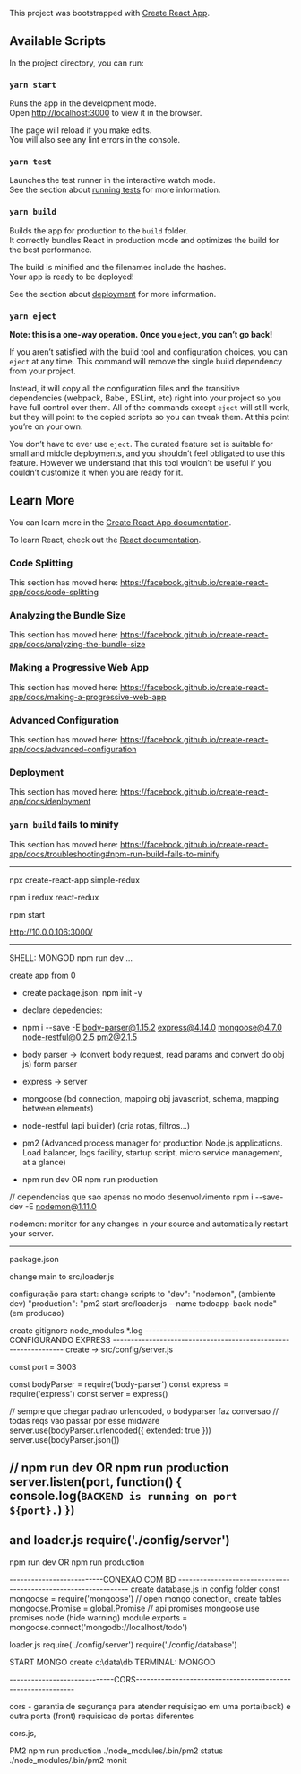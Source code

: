 This project was bootstrapped with [Create React App](https://github.com/facebook/create-react-app).

## Available Scripts

In the project directory, you can run:

### `yarn start`

Runs the app in the development mode.<br />
Open [http://localhost:3000](http://localhost:3000) to view it in the browser.

The page will reload if you make edits.<br />
You will also see any lint errors in the console.

### `yarn test`

Launches the test runner in the interactive watch mode.<br />
See the section about [running tests](https://facebook.github.io/create-react-app/docs/running-tests) for more information.

### `yarn build`

Builds the app for production to the `build` folder.<br />
It correctly bundles React in production mode and optimizes the build for the best performance.

The build is minified and the filenames include the hashes.<br />
Your app is ready to be deployed!

See the section about [deployment](https://facebook.github.io/create-react-app/docs/deployment) for more information.

### `yarn eject`

**Note: this is a one-way operation. Once you `eject`, you can’t go back!**

If you aren’t satisfied with the build tool and configuration choices, you can `eject` at any time. This command will remove the single build dependency from your project.

Instead, it will copy all the configuration files and the transitive dependencies (webpack, Babel, ESLint, etc) right into your project so you have full control over them. All of the commands except `eject` will still work, but they will point to the copied scripts so you can tweak them. At this point you’re on your own.

You don’t have to ever use `eject`. The curated feature set is suitable for small and middle deployments, and you shouldn’t feel obligated to use this feature. However we understand that this tool wouldn’t be useful if you couldn’t customize it when you are ready for it.

## Learn More

You can learn more in the [Create React App documentation](https://facebook.github.io/create-react-app/docs/getting-started).

To learn React, check out the [React documentation](https://reactjs.org/).

### Code Splitting

This section has moved here: https://facebook.github.io/create-react-app/docs/code-splitting

### Analyzing the Bundle Size

This section has moved here: https://facebook.github.io/create-react-app/docs/analyzing-the-bundle-size

### Making a Progressive Web App

This section has moved here: https://facebook.github.io/create-react-app/docs/making-a-progressive-web-app

### Advanced Configuration

This section has moved here: https://facebook.github.io/create-react-app/docs/advanced-configuration

### Deployment

This section has moved here: https://facebook.github.io/create-react-app/docs/deployment

### `yarn build` fails to minify

This section has moved here: https://facebook.github.io/create-react-app/docs/troubleshooting#npm-run-build-fails-to-minify

----------------------------------

npx create-react-app simple-redux

npm i redux react-redux

npm start

http://10.0.0.106:3000/


-------------------------------------------------------------


SHELL: MONGOD
npm run dev
...

create app from 0

- create package.json: npm init -y
- declare depedencies: 
- npm i --save -E body-parser@1.15.2 express@4.14.0 mongoose@4.7.0 node-restful@0.2.5 pm2@2.1.5

- body parser -> (convert body request, read params and convert do obj js) form parser
- express -> server
- mongoose (bd connection, mapping obj javascript, schema, mapping between elements)
- node-restful (api builder) (cria rotas, filtros...)
- pm2 (Advanced process manager for production Node.js applications. Load balancer, logs facility, startup script, micro service management, at a glance)
* npm run dev OR npm run production

// dependencias que sao apenas no modo desenvolvimento
npm i --save-dev -E nodemon@1.11.0

nodemon:  monitor for any changes in your source and automatically restart your server.

--------

package.json

change main to src/loader.js

configuração para start:
change scripts to 
"dev": "nodemon",   (ambiente dev)
"production": "pm2 start src/loader.js --name todoapp-back-node" (em producao)

create gitignore
node_modules
*.log
--------------------------CONFIGURANDO EXPRESS ----------------------------------------------------------------
create -> src/config/server.js

const port = 3003

const bodyParser = require('body-parser')
const express = require('express')
const server = express()

// sempre que chegar padrao urlencoded, o bodyparser faz conversao
// todas reqs vao passar por esse midware
server.use(bodyParser.urlencoded({ extended: true }))
server.use(bodyParser.json())

// npm run dev OR npm run production
server.listen(port, function() {
    console.log(`BACKEND is running on port ${port}.`)
})
------------------------------------------------------------------------------------------
and loader.js
require('./config/server')
------------------------------------------------------------------------------------------

npm run dev OR npm run production


--------------------------CONEXAO COM BD ----------------------------------------------------------------
create database.js in config folder
const mongoose = require('mongoose') // open mongo conection, create tables
mongoose.Promise = global.Promise // api promises mongoose use promises node (hide warning)
module.exports = mongoose.connect('mongodb://localhost/todo')

loader.js
require('./config/server')
require('./config/database')

START MONGO
create c:\data\db
TERMINAL: MONGOD


-----------------------------CORS-------------------------------------------------------------

cors - garantia de segurança para atender requisiçao em uma porta(back) e outra porta (front)
requisicao de portas diferentes

cors.js,



PM2
 npm run production
./node_modules/.bin/pm2 status
./node_modules/.bin/pm2 monit



